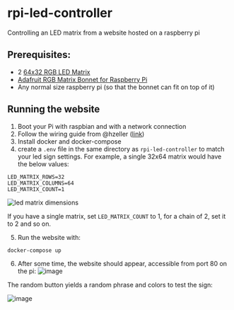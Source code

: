 # rpi-led-controller
Controlling an LED matrix from a website hosted on a raspberry pi

## Prerequisites:
- 2 [64x32 RGB LED Matrix](https://www.adafruit.com/product/2279)
- [Adafruit RGB Matrix Bonnet for Raspberry Pi](https://www.adafruit.com/product/3211)
- Any normal size raspberry pi (so that the bonnet can fit on top of it)

## Running the website
1. Boot your Pi with raspbian and with a network connection
2. Follow the wiring guide from @hzeller ([link](https://github.com/hzeller/rpi-rgb-led-matrix/blob/master/wiring.md))
3. Install docker and docker-compose
4. create a `.env` file in the same directory as `rpi-led-controller` 
 to match your led sign settings. For example, a single 32x64 matrix would have
 the below values:

```
LED_MATRIX_ROWS=32
LED_MATRIX_COLUMNS=64
LED_MATRIX_COUNT=1
```

![led matrix dimensions](https://user-images.githubusercontent.com/36345325/212457126-8a0957ef-a6b9-4133-850a-cb6c2e582711.png)

If you have a single matrix, set `LED_MATRIX_COUNT` to 1, for a chain of 2, set
 it to 2 and so on.
 
5. Run the website with:
```
docker-compose up
```

6. After some time, the website should appear, accessible from port 80 on the pi:
![image](https://user-images.githubusercontent.com/36345325/140591851-08f9b5b5-c92d-4286-a5c8-60ceb5c45ba1.png)

The random button yields a random phrase and colors to test the sign:

![image](https://user-images.githubusercontent.com/36345325/140591859-227baa9f-444c-48dd-9f44-b7b50376346e.png)
